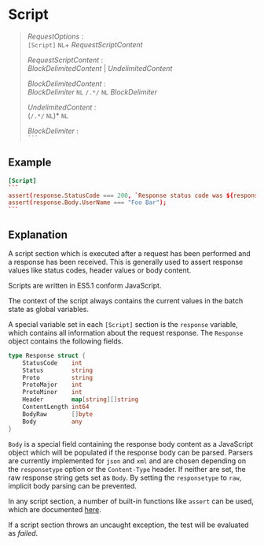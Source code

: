 # Script

> *RequestOptions* :  
> `[Script]` `NL`+ *RequestScriptContent*
>
> *RequestScriptContent* :  
> *BlockDelimitedContent* | *UndelimitedContent*
>
> *BlockDelimitedContent* :  
> *BlockDelimiter* `NL` `/.*/` `NL` *BlockDelimiter*
>
> *UndelimitedContent* :  
> (`/.*/` `NL`)* `NL`
>
> *BlockDelimiter* :  
> `` ``` ``

## Example

````toml
[Script]
```
assert(response.StatusCode === 200, `Response status code was ${response.StatusCode}`);
assert(response.Body.UserName === "Foo Bar");
```
````

## Explanation

A script section which is executed after a request has been performed and a response has been received. This is generally used to assert response values like status codes, header values or body content.

Scripts are written in ES5.1 conform JavaScript.

The context of the script always contains the current values in the batch state as global variables.

A special variable set in each `[Script]` section is the `response` variable, which contains all information about the request response. The `Response` object contains the following fields.

```go
type Response struct {
	StatusCode    int
	Status        string
	Proto         string
	ProtoMajor    int
	ProtoMinor    int
	Header        map[string][]string
	ContentLength int64
	BodyRaw       []byte
	Body          any
}
```

`Body` is a special field containing the response body content as a JavaScript object which will be populated if the response body can be parsed.
Parsers are currently implemented for `json` and `xml` and are chosen depending on the `responsetype` option or the `Content-Type` header.
If neither are set, the raw response string gets set as `Body`. By setting the `responsetype` to `raw`, implicit body parsing can be prevented.

In any script section, a number of built-in functions like `assert` can be used, which are documented [here](../../scripting/builtins.md).

If a script section throws an uncaught exception, the test will be evaluated as *failed*.
